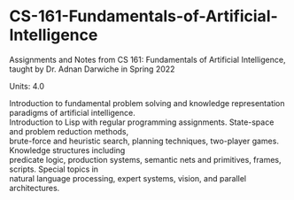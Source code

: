 # CS-161-Fundamentals-of-Artificial-Intelligence
Assignments and Notes from CS 161: Fundamentals of Artificial Intelligence, taught by Dr. Adnan Darwiche in Spring 2022

Units: 4.0 <br />

Introduction to fundamental problem solving and knowledge representation paradigms of artificial intelligence.<br /> Introduction to Lisp with regular programming assignments. State-space and problem reduction methods, <br /> brute-force and heuristic search, planning techniques, two-player games. Knowledge structures including <br /> predicate logic, production systems, semantic nets and primitives, frames, scripts. Special topics in <br /> natural language processing, expert systems, vision, and parallel architectures.
